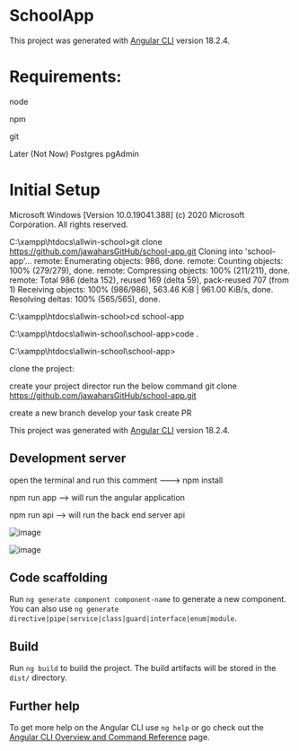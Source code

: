 # SchoolApp


This project was generated with [Angular CLI](https://github.com/angular/angular-cli) version 18.2.4.

# Requirements:

node

npm

git

Later (Not Now)
Postgres 
pgAdmin


# Initial Setup
Microsoft Windows [Version 10.0.19041.388]
(c) 2020 Microsoft Corporation. All rights reserved.

C:\xampp\htdocs\allwin-school>git clone https://github.com/jawaharsGitHub/school-app.git
Cloning into 'school-app'...
remote: Enumerating objects: 986, done.
remote: Counting objects: 100% (279/279), done.
remote: Compressing objects: 100% (211/211), done.
remote: Total 986 (delta 152), reused 169 (delta 59), pack-reused 707 (from 1)
Receiving objects: 100% (986/986), 563.46 KiB | 961.00 KiB/s, done.
Resolving deltas: 100% (565/565), done.

C:\xampp\htdocs\allwin-school>cd school-app

C:\xampp\htdocs\allwin-school\school-app>code .

C:\xampp\htdocs\allwin-school\school-app>



clone the project:

create your project director
run the below command
git clone https://github.com/jawaharsGitHub/school-app.git

create a new branch
develop your task
create PR

This project was generated with [Angular CLI](https://github.com/angular/angular-cli) version 18.2.4.


## Development server

open the terminal and run this comment ---> npm install

npm run app --> will run the angular application

npm run api --> will run the back end server api


![image](https://github.com/user-attachments/assets/8f2480ac-f6d2-4b39-9e55-af85a26599c6)


![image](https://github.com/user-attachments/assets/477e1670-4cf4-488f-aaf0-129c27151516)


## Code scaffolding

Run `ng generate component component-name` to generate a new component. You can also use `ng generate directive|pipe|service|class|guard|interface|enum|module`.

## Build

Run `ng build` to build the project. The build artifacts will be stored in the `dist/` directory.

## Further help

To get more help on the Angular CLI use `ng help` or go check out the [Angular CLI Overview and Command Reference](https://angular.dev/tools/cli) page.
